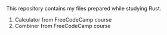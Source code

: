 This repository contains my files prepared while studying Rust.
1. Calculator from FreeCodeCamp course
1. Combiner from FreeCodeCamp course
